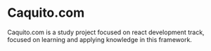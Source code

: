 # Caquito.com
Caquito.com is a study project focused on react development track, focused on learning and applying knowledge in this framework.
